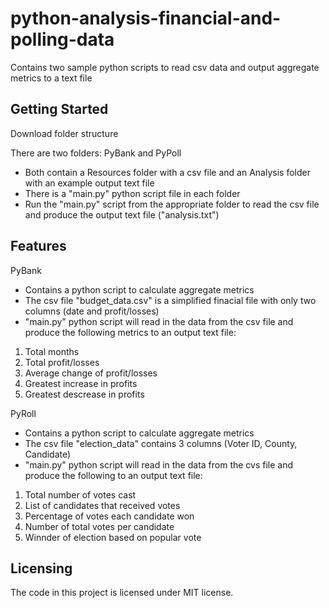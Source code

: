 # python-analysis-financial-and-polling-data
Contains two sample python scripts to read csv data and output aggregate metrics to a text file

## Getting Started

Download folder structure

There are two folders: PyBank and PyPoll
- Both contain a Resources folder with a csv file and an Analysis folder with an example output text file
- There is a "main.py" python script file in each folder
- Run the "main.py" script from the appropriate folder to read the csv file and produce the output text file ("analysis.txt")

## Features

PyBank
- Contains a python script to calculate aggregate metrics
- The csv file "budget_data.csv" is a simplified finacial file with only two columns (date and profit/losses)
- "main.py" python script will read in the data from the csv file and produce the following metrics to an output text file:
1. Total months
2. Total profit/losses
3. Average change of profit/losses
4. Greatest increase in profits
5. Greatest descrease in profits

PyRoll
- Contains a python script to calculate aggregate metrics
- The csv file "election_data" contains 3 columns (Voter ID, County, Candidate)
- "main.py" python script will read in the data from the cvs file and produce the following to an output text file:
1. Total number of votes cast
2. List of candidates that received votes
3. Percentage of votes each candidate won
4. Number of total votes per candidate
5. Winnder of election based on popular vote

## Licensing

The code in this project is licensed under MIT license.
